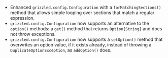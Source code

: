 * Enhanced `grizzled.config.Configuration` with a `forMatchingSections()`
  method that allows simple looping over sections that match a regular
  expression.
* `grizzled.config.Configuration` now supports an alternative to the `option()`
  methods: a `get()` method that returns `Option[String]` and does not throw
  exceptions.
* `grizzled.config.Configuration` now supports a `setOption()` method that
  overwrites an option value, if it exists already, instead of throwing a
  `DuplicateOptionException`, as `addOption()` does.

